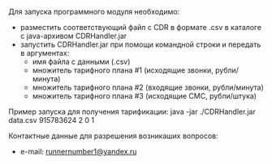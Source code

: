 Для запуска программного модуля необходимо:
* разместить соответствующий файл с CDR в формате .csv в каталоге с java-архивом CDRHandler.jar
* запустить CDRHandler.jar при помощи командной строки и передать в аргументах:
    * имя файла с данными (.csv)
    * множитель тарифного плана #1 (исходящие звонки, рубли/минута)
    * множитель тарифного плана #2 (входящие звонки, рубли/минута)
    * множитель тарифного плана #3 (исходящие СМС, рубли/штука)

Пример запуска для получения тарификации:
java -jar ./CDRHandler.jar data.csv 915783624 2 0 1

Контактные данные для разрешения возникаших вопросов:
* e-mail: runnernumber1@yandex.ru
